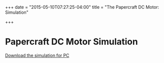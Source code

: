 +++
date = "2015-05-10T07:27:25-04:00"
title = "The Papercraft DC Motor: Simulation"


+++

# Papercraft DC Motor Simulation

[Download the simulation for PC](/papercraft-dc-motor.zip)